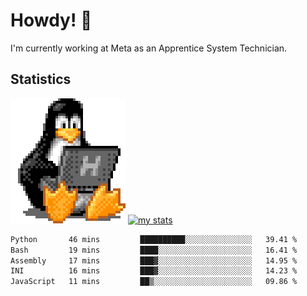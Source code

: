 # Howdy! :penguin:
I'm currently working at Meta as an Apprentice System Technician.

## Statistics

![Tux Pengiun!](tux-linux-penguin.gif)
[![my stats](https://github-readme-stats.vercel.app/api?username=benlodz&showing_icons=true&theme=tokyonight)](https://github.com/anuraghazra/github-readme-stats)

<!-- [![Top Langs](https://github-readme-stats.vercel.app/api/top-langs/?username=benlodz&layout=compact)](https://github.com/anuraghazra/github-readme-stats) ---> 

<!--START_SECTION:waka-->

```txt
Python       46 mins         ██████████░░░░░░░░░░░░░░░   39.41 %
Bash         19 mins         ████░░░░░░░░░░░░░░░░░░░░░   16.41 %
Assembly     17 mins         ███▓░░░░░░░░░░░░░░░░░░░░░   14.95 %
INI          16 mins         ███▓░░░░░░░░░░░░░░░░░░░░░   14.23 %
JavaScript   11 mins         ██▒░░░░░░░░░░░░░░░░░░░░░░   09.86 %
```

<!--END_SECTION:waka-->
<!--
**benlodz/benlodz** is a ✨ _special_ ✨ repository because its `README.md` (this file) appears on your GitHub profile.

Here are some ideas to get you started:

- 🔭 I’m currently working on ...
- 🌱 I’m currently learning ...
- 👯 I’m looking to collaborate on ...
- 🤔 I’m looking for help with ...
- 💬 Ask me about ...
- 📫 How to reach me: ...
- 😄 Pronouns: ...
- ⚡ Fun fact: ...
-->
